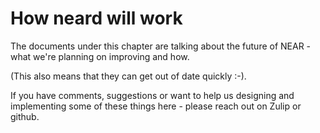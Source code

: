 # How neard will work

The documents under this chapter are talking about the future of NEAR - what we're planning on improving and how.

(This also means that they can get out of date quickly :-).

If you have comments, suggestions or want to help us designing and implementing some of these things here - please reach out on Zulip or github.
